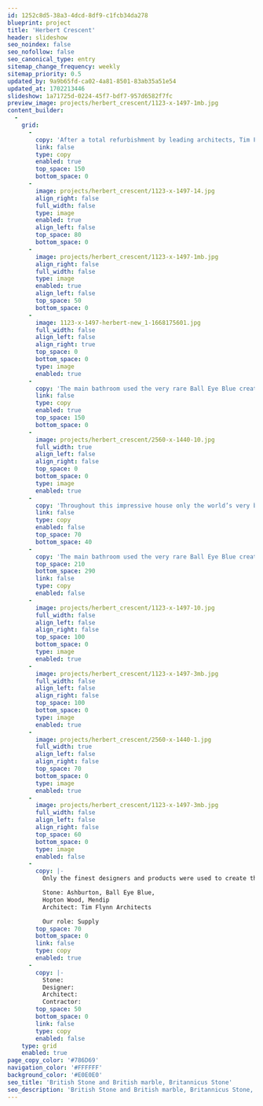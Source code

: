 ```yaml
---
id: 1252c8d5-38a3-4dcd-8df9-c1fcb34da278
blueprint: project
title: 'Herbert Crescent'
header: slideshow
seo_noindex: false
seo_nofollow: false
seo_canonical_type: entry
sitemap_change_frequency: weekly
sitemap_priority: 0.5
updated_by: 9a9b65fd-ca02-4a81-8501-83ab35a51e54
updated_at: 1702213446
slideshow: 1a71725d-0224-45f7-bdf7-957d6582f7fc
preview_image: projects/herbert_crescent/1123-x-1497-1mb.jpg
content_builder:
  -
    grid:
      -
        copy: 'After a total refurbishment by leading architects, Tim Flynn Architects, this 8-storey town house is arguably one of London’s finest residences. British stone was used throughout the house including each step and rise of the 169 step circular staircase.'
        link: false
        type: copy
        enabled: true
        top_space: 150
        bottom_space: 0
      -
        image: projects/herbert_crescent/1123-x-1497-14.jpg
        align_right: false
        full_width: false
        type: image
        enabled: true
        align_left: false
        top_space: 80
        bottom_space: 0
      -
        image: projects/herbert_crescent/1123-x-1497-1mb.jpg
        align_right: false
        full_width: false
        type: image
        enabled: true
        align_left: false
        top_space: 50
        bottom_space: 0
      -
        image: 1123-x-1497-herbert-new_1-1668175601.jpg
        full_width: false
        align_left: false
        align_right: true
        top_space: 0
        bottom_space: 0
        type: image
        enabled: true
      -
        copy: 'The main bathroom used the very rare Ball Eye Blue creating a sublime and restful space, whilst another had a basin carved from a solid block of Ashburton which was offset by a complementary stone floor and wall panels. The wine cellar incorporated Hopton whilst fireplaces used Mendip.'
        link: false
        type: copy
        enabled: true
        top_space: 150
        bottom_space: 0
      -
        image: projects/herbert_crescent/2560-x-1440-10.jpg
        full_width: true
        align_left: false
        align_right: false
        top_space: 0
        bottom_space: 0
        type: image
        enabled: true
      -
        copy: 'Throughout this impressive house only the world’s very best products and designers were employed; the net result being a house of true splendour.'
        link: false
        type: copy
        enabled: false
        top_space: 70
        bottom_space: 40
      -
        copy: 'The main bathroom used the very rare Ball Eye Blue creating a sublime and restful space, whilst another had a basin carved from a solid block of Ashburton which was offset by a complementary stone floor and wall panels.'
        top_space: 210
        bottom_space: 290
        link: false
        type: copy
        enabled: false
      -
        image: projects/herbert_crescent/1123-x-1497-10.jpg
        full_width: false
        align_left: false
        align_right: false
        top_space: 100
        bottom_space: 0
        type: image
        enabled: true
      -
        image: projects/herbert_crescent/1123-x-1497-3mb.jpg
        full_width: false
        align_left: false
        align_right: false
        top_space: 100
        bottom_space: 0
        type: image
        enabled: true
      -
        image: projects/herbert_crescent/2560-x-1440-1.jpg
        full_width: true
        align_left: false
        align_right: false
        top_space: 70
        bottom_space: 0
        type: image
        enabled: true
      -
        image: projects/herbert_crescent/1123-x-1497-3mb.jpg
        full_width: false
        align_left: false
        align_right: false
        top_space: 60
        bottom_space: 0
        type: image
        enabled: false
      -
        copy: |-
          Only the finest designers and products were used to create this magnificent home.

          Stone: Ashburton, Ball Eye Blue, 
          Hopton Wood, Mendip
          Architect: Tim Flynn Architects

          Our role: Supply
        top_space: 70
        bottom_space: 0
        link: false
        type: copy
        enabled: true
      -
        copy: |-
          Stone: 
          Designer: 
          Architect: 
          Contractor:
        top_space: 50
        bottom_space: 0
        link: false
        type: copy
        enabled: false
    type: grid
    enabled: true
page_copy_color: '#786D69'
navigation_color: '#FFFFFF'
background_color: '#E0E0E0'
seo_title: 'British Stone and British marble, Britannicus Stone'
seo_description: 'British Stone and British marble, Britannicus Stone, The Shining Stones of Britain. British polished stone. Ball Eye Blue.'
---
```

